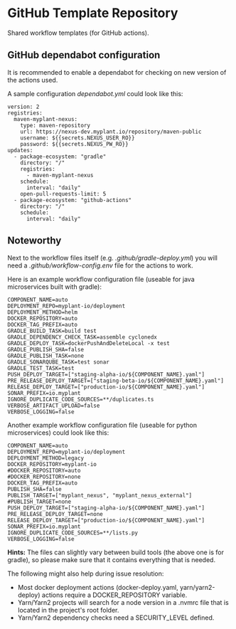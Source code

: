 # GitHub Template Repository

Shared workflow templates (for GitHub actions).

## GitHub dependabot configuration

It is recommended to enable a dependabot for checking on new version of the
actions used.

A sample configuration _dependabot.yml_ could look like this:

```
version: 2
registries:
  maven-myplant-nexus:
    type: maven-repository
    url: https://nexus-dev.myplant.io/repository/maven-public
    username: ${{secrets.NEXUS_USER_RO}}
    password: ${{secrets.NEXUS_PW_RO}}
updates:
  - package-ecosystem: "gradle"
    directory: "/"
    registries:
      - maven-myplant-nexus
    schedule:
      interval: "daily"
    open-pull-requests-limit: 5
  - package-ecosystem: "github-actions"
    directory: "/"
    schedule:
      interval: "daily"
```

## Noteworthy

Next to the workflow files itself (e.g. _.github/gradle-deploy.yml_) you will
need a _.github/workflow-config.env_ file for the actions to work.

Here is an example workflow configuration file (useable for java microservices built with gradle):

```
COMPONENT_NAME=auto
DEPLOYMENT_REPO=myplant-io/deployment
DEPLOYMENT_METHOD=helm
DOCKER_REPOSITORY=auto
DOCKER_TAG_PREFIX=auto
GRADLE_BUILD_TASK=build test
GRADLE_DEPENDENCY_CHECK_TASK=assemble cyclonedx
GRADLE_DEPLOY_TASK=dockerPushAndDeleteLocal -x test
GRADLE_PUBLISH_SHA=false
GRADLE_PUBLISH_TASK=none
GRADLE_SONARQUBE_TASK=test sonar
GRADLE_TEST_TASK=test
PUSH_DEPLOY_TARGET=["staging-alpha-io/${COMPONENT_NAME}.yaml"]
PRE_RELEASE_DEPLOY_TARGET=["staging-beta-io/${COMPONENT_NAME}.yaml"]
RELEASE_DEPLOY_TARGET=["production-io/${COMPONENT_NAME}.yaml"]
SONAR_PREFIX=io.myplant
IGNORE_DUPLICATE_CODE_SOURCES=**/duplicates.ts
VERBOSE_ARTIFACT_UPLOAD=false
VERBOSE_LOGGING=false
```

Another example workflow configuration file (useable for python microservices) could look like this:

```
COMPONENT_NAME=auto
DEPLOYMENT_REPO=myplant-io/deployment
DEPLOYMENT_METHOD=legacy
DOCKER_REPOSITORY=myplant-io
#DOCKER_REPOSITORY=auto
#DOCKER_REPOSITORY=none
DOCKER_TAG_PREFIX=auto
PUBLISH_SHA=false
PUBLISH_TARGET=["myplant_nexus", "myplant_nexus_external"]
#PUBLISH_TARGET=none
PUSH_DEPLOY_TARGET=["staging-alpha-io/${COMPONENT_NAME}.yaml"]
PRE_RELEASE_DEPLOY_TARGET=none
RELEASE_DEPLOY_TARGET=["production-io/${COMPONENT_NAME}.yaml"]
SONAR_PREFIX=io.myplant
IGNORE_DUPLICATE_CODE_SOURCES=**/lists.py
VERBOSE_LOGGING=false
```

**Hints:**
The files can slightly vary between build tools (the above one is for gradle),
so please make sure that it contains everything that is needed.

The following might also help during issue resolution:

- Most docker deployment actions (docker-deploy.yaml, yarn/yarn2-deploy) actions
  require a DOCKER_REPOSITORY variable.
- Yarn/Yarn2 projects will search for a node version in a .nvmrc file that is
  located in the project's root folder.
- Yarn/Yarn2 dependency checks need a SECURITY_LEVEL defined.

